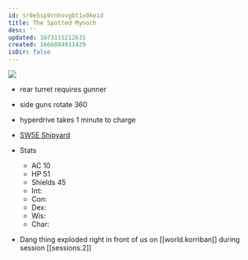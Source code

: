 ```yaml
---
id: sr0e5sp9rnhsvgbt1x0keid
title: The Spotted Mynoch
desc: ''
updated: 1673115212631
created: 1666884911429
isDir: false
---
```


![](2022-11-25-13-39-23.png)

- rear turret requires gunner
- side guns rotate 360
- hyperdrive takes 1 minute to charge
- [SW5E Shipyard](https://docs.google.com/spreadsheets/d/1ozkVBgDR1LH6HyjY_WweBuN3VxZ3UgSvABkuWYr5rkg/edit#gid=634464750)
- Stats
  - AC 10
  - HP 51
  - Shields 45
  - Int:
  - Con:
  - Dex:
  - Wis:
  - Char:

- Dang thing exploded right in front of us on [[world.korriban]] during session [[sessions.2]]

